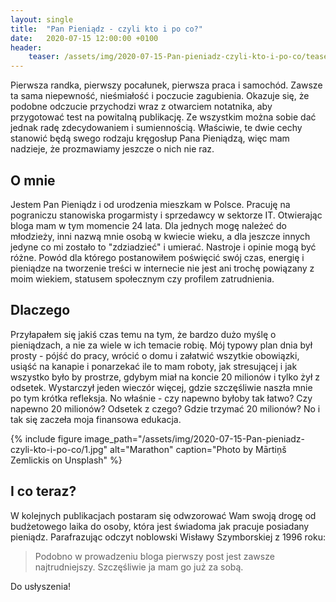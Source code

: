 ```yaml
---
layout: single
title:  "Pan Pieniądz - czyli kto i po co?"
date:   2020-07-15 12:00:00 +0100
header:
    teaser: /assets/img/2020-07-15-Pan-pieniadz-czyli-kto-i-po-co/teaser.jpg
---
```


Pierwsza randka, pierwszy pocałunek, pierwsza praca i samochód. Zawsze ta sama niepewność, nieśmiałość i poczucie zagubienia. Okazuje się, że podobne odczucie przychodzi wraz z otwarciem notatnika, aby przygotować test na powitalną publikację. Ze wszystkim można sobie dać jednak radę zdecydowaniem i sumiennością. Właściwie, te dwie cechy stanowić będą swego rodzaju kręgosłup Pana Pieniądzą, więc mam nadzieje, że prozmawiamy jeszcze o nich nie raz.

## O mnie

Jestem Pan Pieniądz i od urodzenia mieszkam w Polsce. Pracuję na pograniczu stanowiska progarmisty i sprzedawcy w sektorze IT. Otwierając bloga mam w tym momencie 24 lata. Dla jednych mogę należeć do młodzieży, inni nazwą mnie osobą w kwiecie wieku, a dla jeszcze innych jedyne co mi zostało to "zdziadzieć" i umierać. Nastroje i opinie mogą być różne. Powód dla którego postanowiłem poświęcić swój czas, energię i pieniądze na tworzenie treści w internecie nie jest ani trochę powiązany z moim wiekiem, statusem społecznym czy profilem zatrudnienia.

## Dlaczego

Przyłapałem się jakiś czas temu na tym, że bardzo dużo myślę o pieniądzach, a nie za wiele w ich temacie robię. Mój typowy plan dnia był prosty - pójść do pracy, wrócić o domu i załatwić wszytkie obowiązki, usiąść na kanapie i ponarzekać ile to mam roboty, jak stresującej i jak wszystko było by prostrze, gdybym miał na koncie 20 milionów i tylko żył z odsetek. Wystarczył jeden wieczór więcej, gdzie szczęśliwie naszła mnie po tym krótka refleksja. No właśnie - czy napewno byłoby tak łatwo? Czy napewno 20 milionów? Odsetek z czego? Gdzie trzymać 20 milionów? No i tak się zaczeła moja finansowa edukacja.

{% include figure image_path="/assets/img/2020-07-15-Pan-pieniadz-czyli-kto-i-po-co/1.jpg" alt="Marathon" caption="Photo by Mārtiņš Zemlickis on Unsplash" %}

## I co teraz?

W kolejnych publikacjach postaram się odwzorować Wam swoją drogę od budżetowego laika do osoby, która jest świadoma jak pracuje posiadany pieniądz. Parafrazując odczyt noblowski Wisławy Szymborskiej z 1996 roku:
> Podobno w prowadzeniu bloga pierwszy post jest zawsze najtrudniejszy. Szczęśliwie ja mam go już za sobą.

Do usłyszenia!